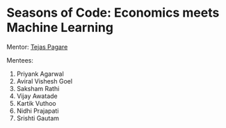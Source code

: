 # Seasons of Code: Economics meets Machine Learning

Mentor: [Tejas Pagare](http://tejassp2002.github.io/)

Mentees:
1. Priyank Agarwal
2. Aviral Vishesh Goel
3. Saksham Rathi 
4. Vijay Awatade
5. Kartik Vuthoo
6. Nidhi Prajapati
7. Srishti Gautam
